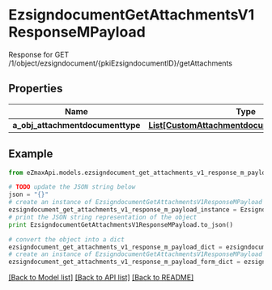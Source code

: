 # EzsigndocumentGetAttachmentsV1ResponseMPayload

Response for GET /1/object/ezsigndocument/{pkiEzsigndocumentID}/getAttachments

## Properties

Name | Type | Description | Notes
------------ | ------------- | ------------- | -------------
**a_obj_attachmentdocumenttype** | [**List[CustomAttachmentdocumenttypeResponse]**](CustomAttachmentdocumenttypeResponse.md) |  | 

## Example

```python
from eZmaxApi.models.ezsigndocument_get_attachments_v1_response_m_payload import EzsigndocumentGetAttachmentsV1ResponseMPayload

# TODO update the JSON string below
json = "{}"
# create an instance of EzsigndocumentGetAttachmentsV1ResponseMPayload from a JSON string
ezsigndocument_get_attachments_v1_response_m_payload_instance = EzsigndocumentGetAttachmentsV1ResponseMPayload.from_json(json)
# print the JSON string representation of the object
print EzsigndocumentGetAttachmentsV1ResponseMPayload.to_json()

# convert the object into a dict
ezsigndocument_get_attachments_v1_response_m_payload_dict = ezsigndocument_get_attachments_v1_response_m_payload_instance.to_dict()
# create an instance of EzsigndocumentGetAttachmentsV1ResponseMPayload from a dict
ezsigndocument_get_attachments_v1_response_m_payload_form_dict = ezsigndocument_get_attachments_v1_response_m_payload.from_dict(ezsigndocument_get_attachments_v1_response_m_payload_dict)
```
[[Back to Model list]](../README.md#documentation-for-models) [[Back to API list]](../README.md#documentation-for-api-endpoints) [[Back to README]](../README.md)


